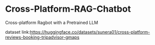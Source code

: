 # Cross-Platform-RAG-Chatbot
Cross-platform Ragbot with a Pretrained LLM

dataset link:https://huggingface.co/datasets/sunera01/cross-platform-reviews-booking-tripadvisor-gmaps

